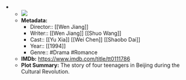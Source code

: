 - 
    - ![](https://m.media-amazon.com/images/M/MV5BN2ZiYTM5MDgtNWVkNy00OGM2LThkOWMtODI1MTJjODE1YTk0XkEyXkFqcGdeQXVyNjc3MjQzNTI@._V1_SX300.jpg)  
    - **Metadata:**
        - Director:: [[Wen Jiang]]
        - Writer:: [[Wen Jiang]] [[Shuo Wang]]
        - Cast:: [[Yu Xia]] [[Wei Chen]] [[Shaobo Dai]]
        - Year:: [[1994]]
        - Genre:: #Drama #Romance
    - **IMDb:** https://www.imdb.com/title/tt0111786
    - **Plot Summary:** The story of four teenagers in Beijing during the Cultural Revolution.
